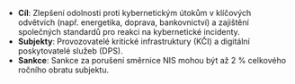 - **Cíl**: Zlepšení odolnosti proti kybernetickým útokům v klíčových odvětvích (např. energetika, doprava, bankovnictví) a zajištění společných standardů pro reakci na kybernetické incidenty.
- **Subjekty**: Provozovatelé kritické infrastruktury (KČI) a digitální poskytovatelé služeb (DPS).
- **Sankce**: Sankce za porušení směrnice NIS mohou být až 2 % celkového ročního obratu subjektu.